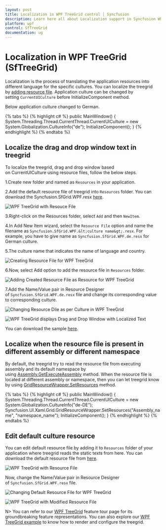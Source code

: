 ```yaml
---
layout: post
title: Localization in WPF TreeGrid control | Syncfusion
description: Learn here all about Localization support in Syncfusion WPF TreeGrid (SfTreeGrid) control, its elements and more.
platform: wpf
control: SfTreeGrid
documentation: ug
---
```

# Localization in WPF TreeGrid (SfTreeGrid)

Localization is the process of translating the application resources into different language for the specific cultures. You can localize the treegrid by [adding resource file](https://learn.microsoft.com/en-us/previous-versions/visualstudio/visual-studio-2010/aa992030(v=vs.100)). Application culture can be changed by setting `CurrentUICulture` before InitializeComponent method.

Below application culture changed to German.

{% tabs %}
{% highlight c# %}
public MainWindow()
{
    System.Threading.Thread.CurrentThread.CurrentUICulture = new System.Globalization.CultureInfo("de");
    InitializeComponent();
}
{% endhighlight %}
{% endtabs %}

## Localize the drag and drop window text in treegrid

To localize the treegrid, drag and drop window based on CurrentUICulture using resource files, follow the below steps.

1.Create new folder and named as `Resources` in your application. 

2.Add the default resource file of treegrid into `Resources` folder. You can download the Syncfusion.SfGrid.WPF.resx [here](https://www.syncfusion.com/downloads/support/directtrac/general/ze/Syncfusion.SfGrid.WPF2020296999.zip).

![WPF TreeGrid with Resouce File](Localization_images/wpf-treegrid-resource-file.jpeg)

3.Right-click on the Resources folder, select `Add` and then `NewItem`.

4.In Add New Item wizard, select the `Resource File` option and name the filename as `Syncfusion.SfGrid.WPF.&lt;culture name&gt;.resx`. For example, you have to give name as `Syncfusion.SfGrid.WPF.de.resx` for German culture.

5.The culture name that indicates the name of language and country.

![Creating Resource File for WPF TreeGrid](Localization_images/wpf-treegrid-create-resource-file.jpeg)

6.Now, select Add option to add the resource file in `Resources` folder.

![Adding Created Resource File as Resource for WPF TreeGrid](Localization_images/wpf-treegrid-add-resource-file.jpeg)

7.Add the Name/Value pair in Resource Designer of `Syncfusion.SfGrid.WPF.de.resx` file and change its corresponding value to corresponding culture.

![Changing Resource Dile as per Culture in WPF TreeGrid](Localization_images/wpf-treegrid-culture.jpeg)

![WPF TreeGrid displays Drag and Drop Window with Localized Text](Localization_images/wpf-treegrid-drag-and-drop.jpeg)

You can download the sample [here](https://github.com/SyncfusionExamples/how-to-localize-the-drag-and-drop-window-text-in-treegrid/tree/master/WPF).

## Localize when the resource file is present in different assembly or different namespace

By default, the treegrid try to read the resource file from executing assembly and its default namespace by using [Assembly.GetExecuteAssembly](https://learn.microsoft.com/en-us/dotnet/api/system.reflection.assembly.getexecutingassembly?redirectedfrom=MSDN&view=net-5.0#System_Reflection_Assembly_GetExecutingAssembly) method. When the resource file is located at different assembly or namespace, then you can let treegrid know by using [GridResourceWrapper.SetResources](https://help.syncfusion.com/cr/wpf/Syncfusion.UI.Xaml.Grid.GridResourceWrapper.html#Syncfusion_UI_Xaml_Grid_GridResourceWrapper_SetResources_System_Reflection_Assembly_) method.

{% tabs %}
{% highlight c# %}
public MainWindow()
{
    System.Threading.Thread.CurrentThread.CurrentUICulture = new System.Globalization.CultureInfo("de-DE");
    Syncfusion.UI.Xaml.Grid.GridResourceWrapper.SetResources("Assembly_name", "namespace_name");
    InitializeComponent();
}
{% endhighlight %}
{% endtabs %}

## Edit default culture resource 

You can edit default resource file by adding it to `Resources` folder of your application where treegrid reads the static texts from here. You can download the default resource file from [here](https://www.syncfusion.com/downloads/support/directtrac/general/ze/Syncfusion.SfGrid.WPF-804035924.zip).

![WPF TreeGrid with Resource File](Localization_images/wpf-treegrid-edit-resource-file.jpeg)

Now, change the Name/Value pair in Resource Designer of `Syncfusion.SfGrid.WPF.resx` file.

![Changing Default Resource File for WPF TreeGrid](Localization_images/wpf-treegrid-change-default-resource-file.jpeg)

![WPF TreeGrid with Modified Resource File](Localization_images/wpf-treegrid-modified-resource-file.jpeg)

N> You can refer to our [WPF TreeGrid](https://www.syncfusion.com/wpf-controls/treegrid) feature tour page for its groundbreaking feature representations. You can also explore our [WPF TreeGrid example](https://github.com/syncfusion/wpf-demos) to know how to render and configure the treegrid.